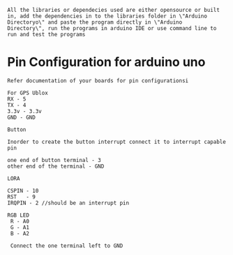  ```
All the libraries or dependecies used are either opensource or built in, add the dependencies in to the libraries folder in \"Arduino Directoryo\" and paste the program directly in \"Arduino 
Directory\", run the programs in arduino IDE or use command line to run and test the programs 
```

# Pin Configuration for arduino uno

``` Refer documentation of your boards for pin configurationsi ```

``` 
For GPS Ublox 
RX - 5
TX - 4
3.3v - 3.3v
GND - GND
```

``` 
Button 

Inorder to create the button interrupt connect it to interrupt capable pin

one end of button terminal - 3
other end of the terminal - GND
```

``` 
LORA

CSPIN - 10
RST   - 9
IRQPIN - 2 //should be an interrupt pin
```


``` 
RGB LED
 R - A0
 G - A1
 B - A2
 
 Connect the one terminal left to GND
```

